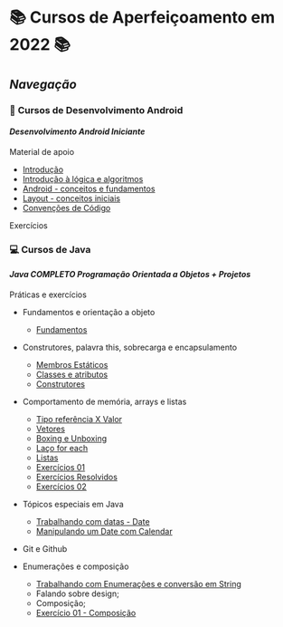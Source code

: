 # 📚 Cursos de Aperfeiçoamento em 2022 📚

## _Navegação_

### 📱 **Cursos de Desenvolvimento Android**

#### _Desenvolvimento Android Iniciante_

Material de apoio

- [Introdução](/Android/CursoUdemyAndroidIniciante/Introducao/)
- [Introdução à lógica e algoritmos](/Android/CursoUdemyAndroidIniciante/Introducao-a-logica/)
- [Android - conceitos e fundamentos](/Android/CursoUdemyAndroidIniciante/Fundamentos/)
- [Layout - conceitos iniciais](/Android/CursoUdemyAndroidIniciante/Layout-Conceitos-Iniciais/)
- [Convenções de Código](/Android/CursoUdemyAndroidIniciante/App01ConversorDeMoedas/)

Exercícios

### 💻 **Cursos de Java**

#### _Java COMPLETO Programação Orientada a Objetos + Projetos_

Práticas e exercícios

- Fundamentos e orientação a objeto

  - [Fundamentos](/Java/CursoUdemyJava/curso_programacao/)

- Construtores, palavra this, sobrecarga e encapsulamento

  - [Membros Estáticos](/Java/CursoUdemyJava/boxingEunboxing/)
  - [Classes e atributos](/Java/CursoUdemyJava/exerciciosClassesEAtributos/)
  - [Construtores](/Java/CursoUdemyJava/exercicios_contrutores/)

- Comportamento de memória, arrays e listas

  - [Tipo referência X Valor](/Java/CursoUdemyJava/tiposReferenciaTiposValor/)
  - [Vetores](/Java/CursoUdemyJava/vetores/)
  - [Boxing e Unboxing](/Java/CursoUdemyJava/boxingEunboxing/)
  - [Laço for each](/Java/CursoUdemyJava/lacoForEach/)
  - [Listas](/Java/CursoUdemyJava/listasParte02/)
  - [Exercícios 01](/Java/CursoUdemyJava/exerciciosListas/)
  - [Exercícios Resolvidos](/Java/CursoUdemyJava/exercicioResolvidoMatriz/)
  - [Exercícios 02](/Java/CursoUdemyJava/exerciciosMatrizes/)

- Tópicos especiais em Java

  - [Trabalhando com datas - Date](/Java/CursoUdemyJava/date/)
  - [Manipulando um Date com Calendar](/Java/CursoUdemyJava/calendar/)

- Git e Github

- Enumerações e composição

  - [Trabalhando com Enumerações e conversão em String](/Java/CursoUdemyJava/enumeracao/)
  - Falando sobre design;
  - Composição;
  - [Exercício 01 - Composição](/Java/CursoUdemyJava/compositionExercicio01/)